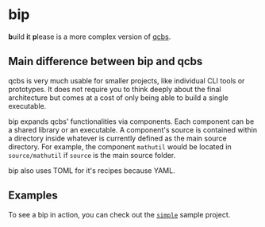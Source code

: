 # bip

**b**uild **i**t **p**lease is a more complex version of [qcbs][qcbs].

## Main difference between bip and qcbs

qcbs is very much usable for smaller projects, like individual CLI tools or
prototypes. It does not require you to think deeply about the final architecture
but comes at a cost of only being able to build a single executable.

bip expands qcbs' functionalities via components. Each component can be a shared
library or an executable. A component's source is contained within a directory
inside whatever is currently defined as the main source directory. For example,
the component `mathutil` would be located in `source/mathutil` if `source` is
the main source folder.

bip also uses TOML for it's recipes because YAML.

## Examples

To see a bip in action, you can check out the [`simple`][simplesample] sample
project.

[qcbs]: https://github.com/qeaml/bs
[simplesample]: sample/simple
